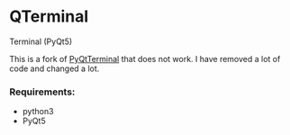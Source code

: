 # QTerminal
Terminal (PyQt5)

This is a fork of [PyQtTerminal](https://github.com/CountryTk/PyQtTerminal/blob/master/Untitled_file_61.py) that does not work.
I have removed a lot of code and changed a lot.

### Requirements:

- python3
- PyQt5


